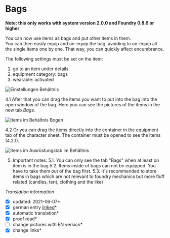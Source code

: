 # Bags 
**Note: this only works with system version 2.0.0 and Foundry 0.8.6 or higher**.

You can now use items as bags and put other items in them.  
You can then easily equip and un-equip the bag, avoiding to un-equip all the single items one by one. That way, you can quickly affect encumbrance.
  
The following settings must be set on the item:
1. go to an item under details
2. equipment category: bags
3. wearable: activated
  
  ![Einstellungen Behältnis](https://user-images.githubusercontent.com/80099175/120540406-f24e9f80-c3e8-11eb-87ef-cde5eeecb987.webp)
  
4.1 After that you can drag the items you want to put into the bag into the open window of the bag. Here you can see the pictures of the items in the new tab *Bags*.
  
  ![Items im Behältnis Bogen](https://user-images.githubusercontent.com/80099175/120540747-4fe2ec00-c3e9-11eb-9f5b-1d6922121c03.webp)
  
4.2 Or you can drag the items directly into the container in the equipment tab of the character sheet. The container must be opened to see the items (4.2.1).
  
  ![Items im Ausrüstungstab im Behältnis](https://user-images.githubusercontent.com/80099175/120541419-25ddf980-c3ea-11eb-810e-c5f96e9c3a6c.webp)

5. Important notes:
5.1. You can only see the tab "Bags" when at least on item is in the bag
5.2. Items inside of bags can not be equipped. You have to take them out of the bag first.
5.3. It's recommended to store items in bags which are not relevant to foundry mechanics but more fluff related (candles, tent, clothing and the like)


*Translation information*  
*[x] updated: 2021-06-07*  
*[x] german entry [linked](de/de-Behaelter-Rucksack-oder-Tasche.md)*  
*[x] automatic translation*  
*[x] proof read*  
*[ ] change pictures with EN version*
*[x] change links*  